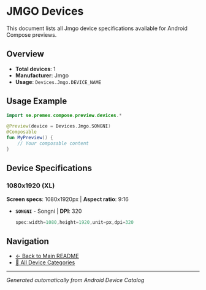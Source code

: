 # JMGO Devices

This document lists all Jmgo device specifications available for Android Compose previews.

## Overview

- **Total devices**: 1
- **Manufacturer**: Jmgo
- **Usage**: `Devices.Jmgo.DEVICE_NAME`

## Usage Example

```kotlin
import se.premex.compose.preview.devices.*

@Preview(device = Devices.Jmgo.SONGNI)
@Composable
fun MyPreview() {
    // Your composable content
}
```

## Device Specifications

### 1080x1920 (XL)

**Screen specs**: 1080x1920px | **Aspect ratio**: 9:16

- **`SONGNI`** - Songni | **DPI**: 320
  ```kotlin
  spec:width=1080,height=1920,unit=px,dpi=320
  ```

## Navigation

- [← Back to Main README](../../README.md)
- [📱 All Device Categories](../README.md)

---
*Generated automatically from Android Device Catalog*
